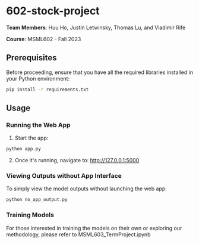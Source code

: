 # 602-stock-project

**Team Members**: Huu Ho, Justin Letwinsky, Thomas Lu, and Vladimir Rife

**Course**: MSML602 - Fall 2023

## Prerequisites

Before proceeding, ensure that you have all the required libraries installed in your Python environment:
```bash
pip install -r requirements.txt
```


## Usage

### Running the Web App

1. Start the app:
```bash
python app.py
```

2. Once it's running, navigate to: http://127.0.0.1:5000


### Viewing Outputs without App Interface

To simply view the model outputs without launching the web app:
```bash
python no_app_output.py
```


### Training Models

For those interested in training the models on their own or exploring our methodology, please refer to MSML603_TermProject.ipynb














